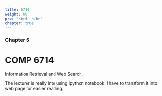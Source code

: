 ```yaml
---
title: 6714
weight: 60
pre: "<b>6. </b>"
chapter: true
---
```


### Chapter 6

# COMP 6714

Information Retrieval and Web Search.

The lecturer is really into using ipython notebook. I have to transform it into web page for easier reading.

